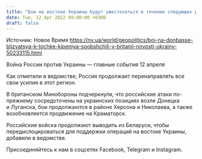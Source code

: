 ```yaml
---
title: "Бои на востоке Украины будут ужесточаться в течение следующих двух-трех недель — Минобороны Британии"
date: Tue, 12 Apr 2022 09:00:00 +0300
draft: false
---
```

Источник: Новое Время https://nv.ua/world/geopolitics/boi-na-donbasse-blizyatsya-k-tochke-kipeniya-soobshchili-v-britanii-novosti-ukrainy-50233115.html


Война России против Украины — главные события 12 апреля

Как отметили в ведомстве, Россия продолжает перенаправлять все свои усилия в этот регион.

В британском Минобороны подчеркнули, что российские атаки по-прежнему сосредоточены на украинских позициях возле Донецка и Луганска, бои продолжаются в районе Херсона и Николаева, а также возобновляется продвижение на Краматорск.

Российские войска продолжают выводить из Беларуси, чтобы передислоцироваться для поддержки операций на востоке Украины, добавили в ведомстве.

Присоединяйтесь к нам в соцсетях Facebook, Telegram и Instagram.
